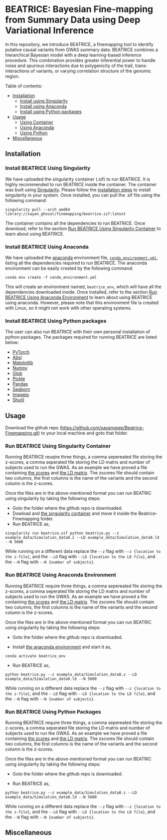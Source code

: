 # BEATRICE: Bayesian Fine-mapping from Summary Data using Deep Variational Inference

In this repository, we introduce BEATRICE, a finemapping tool to identify putative causal variants from GWAS summary data. BEATRICE combines a hierarchical Bayesian model with a deep learning-based inference procedure. This combination provides greater inferential power to handle noise and spurious interactions due to polygenicity of the trait, trans-interactions of variants, or varying correlation structure of the genomic region. 

Table of contents:

 - [Installation](#installation)
    - [Install using Singularity](#install-beatrice-using-singularity)
    - [Install using Anaconda](#install-beatrice-using-anaconda)
    - [Install using Python packages](#install-beatrice-using-python-packages)
 - [Usage](#usage)
    - [Using Container](#run-beatrice-using-singularity-container)
    - [Using Anaconda](#run-beatrice-using-anaconda-environment)
    - [Using Python](#run-beatrice-using-anaconda-environment)
 - [Miscellaneous](#miscellaneous)
 
 ## Installation
 
 ### Install BEATRICE Using Singularity
 We have uploaded the singularity container (.sif) to run BEATRICE. It is highly recommended to run BEATRICE inside the container. The container was built using [Singularity](https://docs.sylabs.io/guides/3.5/user-guide/introduction.html). Please follow the [installation steps](https://docs.sylabs.io/guides/3.0/user-guide/installation.html) to install singularity in your system. Once installed, you can pull the .sif file using the following command:
 ```
 singularity pull --arch amd64 library://sayan_ghosal/finemapping/beatrice.sif:latest
 ```
 The container contains all the dependencies to run BEATRICE. Once download, refer to the section [Run BEATRICE Using Singularity Container](#run-beatrice-using-singularity-container) to learn about using BEATRICE.
 
 ### Install BEATRICE Using Anaconda
 We have uploaded the [anaconda](https://docs.anaconda.com/anaconda/install/index.html) environment file, [`conda_environment.yml`](https://github.com/sayangsep/Beatrice-Finemapping/blob/main/conda_environment.yml), listing all the dependencies required to run BEATRICE. The anaconda environment can be easily created by the following command:
 ```
 conda env create -f conda_environment.yml
 ```
 
 This will create an environment named, `beatrice_env`, which will have all the dependencies downloaded inside.  Once installed, refer to the section [Run BEATRICE Using Anaconda Environment](#run-beatrice-using-anaconda-environment) to learn about using BEATRICE using anaconda. However, please note that this environment file is created with Linux, so it might not work with other operating systems.
 
 ### Install BEATRICE Using Python packages
 
 The user can also run BEATRICE with their own personal installation of python packages. The packages required for running BEATRICE are listed below:
 
 - [PyTorch](https://pytorch.org/)
 - [Absl](https://anaconda.org/anaconda/absl-py)
 - [Matplotlib](https://matplotlib.org/stable/users/installing/index.html)
 - [Numpy](https://numpy.org/install/)
 - [Glob](https://pypi.org/project/glob2/)
 - [Pickle](https://anaconda.org/conda-forge/pickle5)
 - [Pandas](https://pandas.pydata.org/docs/getting_started/install.html)
 - [Seaborn](https://seaborn.pydata.org/installing.html)
 - [Imageio](https://imageio.readthedocs.io/en/v2.8.0/installation.html)
 - [Shutil](https://anaconda.org/conda-forge/pytest-shutil)
 
 ## Usage
 Download the github repo (https://github.com/sayangsep/Beatrice-Finemapping.git) to your local machine and goto that folder. 
 ### Run BEATRICE Using Singularity Container
 
Running BEATRICE reuqire three things, a comma sepereated file storing the z-scores, a comma seperated file storing the LD matrix and number of subjects used to run the GWAS. As an example we have proved a file containing [the zcores](example_data/Simulation_data0.z) and [the LD matrix](example_data/Simulation_data0.ld). The zscores file should contain two columns, the first columns is the name of the variants and the second column is the z-scores. 
 
 Once the files are in the above-mentioned format you can run BEATRIC using singularity by taking the following steps:
  - Goto the folder where the github repo is downloaded.
 - Dowload and [the singularity container]((#install-beatrice-using-singularity)) and move it inside the Beatrice-Finemapping folder.
 - Run BEATRICE as, 
 ```
 singularity run beatrice.sif python beatrice.py --z example_data/Simulation_data0.z --LD example_data/Simulation_data0.ld --N 5000
 ```
 While running on a different data replace the ```--z``` flag with ```--z {location to the z-file}```, and  the ```--LD``` flag with ```--LD {location to the LD file}```, and the ```--N``` flag with ```--N {number of subjects}```.
 
### Run BEATRICE Using Anaconda Environment
Running BEATRICE require three things, a comma sepereated file storing the z-scores, a comma seperated file storing the LD matrix and number of subjects used to run the GWAS. As an example we have proved a file containing [the zcores](example_data/Simulation_data0.z) and [the LD matrix](example_data/Simulation_data0.ld). The zscores file should contain two columns, the first columns is the name of the variants and the second column is the z-scores. 
 
 Once the files are in the above-mentioned format you can run BEATRIC using singularity by taking the following steps:
 - Goto the folder where the github repo is downloaded.
 
 - Install [the anaconda environment](#install-beatrice-using-anaconda) and start it as,
 ```
 conda activate beatrice_env
 ```
 - Run BEATRICE as, 
 ```
 python beatrice.py --z example_data/Simulation_data0.z --LD example_data/Simulation_data0.ld --N 5000
 ```
 While running on a different data replace the ```--z``` flag with ```--z {location to the z-file}```, and  the ```--LD``` flag with ```--LD {location to the LD file}```, and the ```--N``` flag with ```--N {number of subjects}```.
  
  ### Run BEATRICE Using Python Packages
 Running BEATRICE require three things, a comma sepereated file storing the z-scores, a comma seperated file storing the LD matrix and number of subjects used to run the GWAS. As an example we have proved a file containing [the zcores](example_data/Simulation_data0.z) and [the LD matrix](example_data/Simulation_data0.ld). The zscores file should contain two columns, the first columns is the name of the variants and the second column is the z-scores. 
 
 Once the files are in the above-mentioned format you can run BEATRIC using singularity by taking the following steps:
 - Goto the folder where the github repo is downloaded.
 
 - Run BEATRICE as, 
 ```
 python beatrice.py --z example_data/Simulation_data0.z --LD example_data/Simulation_data0.ld --N 5000
 ```
 While running on a different data replace the ```--z``` flag with ```--z {location to the z-file}```, and  the ```--LD``` flag with ```--LD {location to the LD file}```, and the ```--N``` flag with ```--N {number of subjects}```.
 
 ## Miscellaneous
